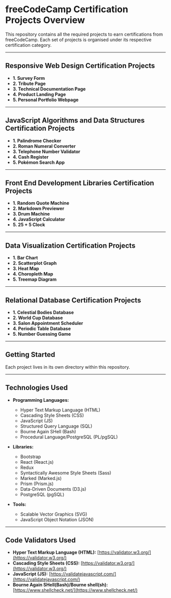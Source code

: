 # freeCodeCamp Certification Projects Overview

This repository contains all the required projects to earn certifications from freeCodeCamp. Each set of projects is organised under its respective certification category.

---

## Responsive Web Design Certification Projects

- **1. Survey Form**
- **2. Tribute Page**
- **3. Technical Documentation Page**
- **4. Product Landing Page**
- **5. Personal Portfolio Webpage**

---

## JavaScript Algorithms and Data Structures Certification Projects

- **1. Palindrome Checker**
- **2. Roman Numeral Converter**
- **3. Telephone Number Validator**
- **4. Cash Register**
- **5. Pokémon Search App**

---

## Front End Development Libraries Certification Projects

- **1. Random Quote Machine**
- **2. Markdown Previewer**
- **3. Drum Machine**
- **4. JavaScript Calculator**
- **5. 25 + 5 Clock**

---

## Data Visualization Certification Projects

- **1. Bar Chart**
- **2. Scatterplot Graph**
- **3. Heat Map**
- **4. Choropleth Map**
- **5. Treemap Diagram**

---

## Relational Database Certification Projects

- **1. Celestial Bodies Database**
- **2. World Cup Database**
- **3. Salon Appointment Scheduler**
- **4. Periodic Table Database**
- **5. Number Guessing Game**

---

## Getting Started

Each project lives in its own directory within this repository.

---

## Technologies Used

- **Programming Languages:**
  - Hyper Text Markup Language (HTML)
  - Cascading Style Sheets (CSS)
  - JavaScript (JS)
  - Structured Query Language (SQL)
  - Bourne Again SHell (Bash)
  - Procedural Language/PostgreSQL (PL/pgSQL)

- **Libraries:**
  - Bootstrap
  - React (React.js)
  - Redux
  - Syntactically Awesome Style Sheets (Sass)
  - Marked (Marked.js)
  - Prism (Prism.js)
  - Data-Driven Documents (D3.js)
  - PostgreSQL (pgSQL)

- **Tools:**
  - Scalable Vector Graphics (SVG)
  - JavaScript Object Notation (JSON)

---

## Code Validators Used

- **Hyper Text Markup Language (HTML):** [https://validator.w3.org/](https://validator.w3.org/)
- **Cascading Style Sheets (CSS):** [https://validator.w3.org/](https://validator.w3.org/)
- **JavaScript (JS):** [https://validatejavascript.com/](https://validatejavascript.com/)
- **Bourne Again SHell(Bash)/Bourne shell(sh):** [https://www.shellcheck.net/](https://www.shellcheck.net/)
